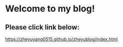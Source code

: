 # Welcome to my blog!

## Please click link below:
https://zheyuyang0515.github.io/zheyublog/index.html
